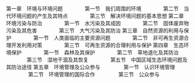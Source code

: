 第一章　环境与环境问题
　　　　第一节　我们周围的环境
　　　　第二节　当代环境问题的产生及其特点
　　　　第三节　解决环境问题的基本思想
第二章　环境污染与防治
　　　　第一节　水污染及其成因
　　　　第二节　固体废弃物污染及其危害
　　　　第三节　大气污染及其防治
第三章　自然资源的利用与保护
　　　　第一节　人类面临的主要资源问题
　　　　第二节　非可再生资源合理开发利用对策
　　　　第三节　可再生资源的合理利用与保护
第四章　生态环境保护
　　　　第一节　森林及其保护
　　　　第二节　草地退化及其防治
　　　　第三节　湿地干涸及其恢复
　　　　第五节　中国区域生态环境问题及其防治途径
第五章　环境管理及公众参与
　　　　 第一节　认识环境管理
　　　　 第二节　环境管理的国际合作
　　　　 第三节　公众参与